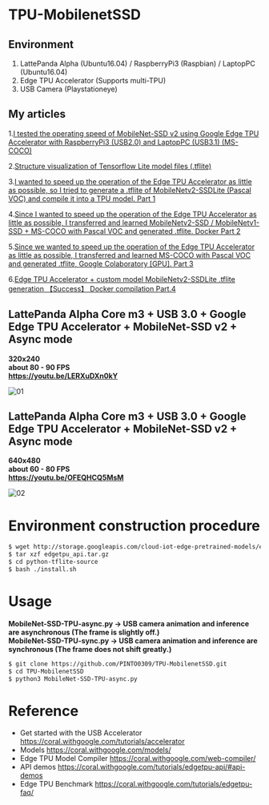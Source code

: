 # TPU-MobilenetSSD
## Environment
1. LattePanda Alpha (Ubuntu16.04) / RaspberryPi3 (Raspbian) / LaptopPC (Ubuntu16.04)
2. Edge TPU Accelerator (Supports multi-TPU)
3. USB Camera (Playstationeye)
## My articles
1.[I tested the operating speed of MobileNet-SSD v2 using Google Edge TPU Accelerator with RaspberryPi3 (USB2.0) and LaptopPC (USB3.1) (MS-COCO)](https://qiita.com/PINTO/items/dd6ba67643bdd3a0e595)  

2.[Structure visualization of Tensorflow Lite model files (.tflite)](https://qiita.com/PINTO/items/d74d92ece31c5f3fd040)  

3.[I wanted to speed up the operation of the Edge TPU Accelerator as little as possible, so I tried to generate a .tflite of MobileNetv2-SSDLite (Pascal VOC) and compile it into a TPU model. Part 1](https://qiita.com/PINTO/items/8368b0bc2d2d75a2f2e6)  

4.[Since I wanted to speed up the operation of the Edge TPU Accelerator as little as possible, I transferred and learned MobileNetv2-SSD / MobileNetv1-SSD + MS-COCO with Pascal VOC and generated .tflite. Docker Part 2](https://qiita.com/PINTO/items/8a91d79abe6e939ef01c)  

5.[Since we wanted to speed up the operation of the Edge TPU Accelerator as little as possible, I transferred and learned MS-COCO with Pascal VOC and generated .tflite, Google Colaboratory [GPU]. Part 3](https://qiita.com/PINTO/items/6eb6de95e3cda0e09c84)  

6.[Edge TPU Accelerator + custom model MobileNetv2-SSDLite .tflite generation 【Success】 Docker compilation Part.4](https://qiita.com/PINTO/items/1e34365cf46a3e660e25)

## LattePanda Alpha Core m3 + USB 3.0 + Google Edge TPU Accelerator + MobileNet-SSD v2 + Async mode
**320x240**  
**about 80 - 90 FPS**  
**https://youtu.be/LERXuDXn0kY**  
  
![01](media/01.gif)
## LattePanda Alpha Core m3 + USB 3.0 + Google Edge TPU Accelerator + MobileNet-SSD v2 + Async mode
**640x480**  
**about 60 - 80 FPS**  
**https://youtu.be/OFEQHCQ5MsM**  
  
![02](media/02.gif)

# Environment construction procedure
```bash
$ wget http://storage.googleapis.com/cloud-iot-edge-pretrained-models/edgetpu_api.tar.gz
$ tar xzf edgetpu_api.tar.gz
$ cd python-tflite-source
$ bash ./install.sh
```

# Usage
**MobileNet-SSD-TPU-async.py -> USB camera animation and inference are asynchronous (The frame is slightly off.)**  
**MobileNet-SSD-TPU-sync.py -> USB camera animation and inference are synchronous (The frame does not shift greatly.)**  
```bash
$ git clone https://github.com/PINTO0309/TPU-MobilenetSSD.git
$ cd TPU-MobilenetSSD
$ python3 MobileNet-SSD-TPU-async.py
```

# Reference
- Get started with the USB Accelerator https://coral.withgoogle.com/tutorials/accelerator
- Models https://coral.withgoogle.com/models/
- Edge TPU Model Compiler https://coral.withgoogle.com/web-compiler/
- API demos https://coral.withgoogle.com/tutorials/edgetpu-api/#api-demos
- Edge TPU Benchmark https://coral.withgoogle.com/tutorials/edgetpu-faq/
